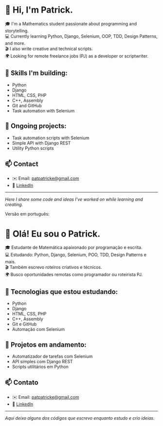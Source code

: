 
# 👋 Hi, I'm Patrick.

🎓 I'm a Mathematics student passionate about programming and storytelling.  
💻 Currently learning Python, Django, Selenium, OOP, TDD, Design Patterns, and more.  
🎬 I also write creative and technical scripts.  
🌍 Looking for remote freelance jobs (PJ) as a developer or scriptwriter.

## 💼 Skills I'm building:
- Python 
- Django 
- HTML, CSS, PHP 
- C++, Assembly 
- Git and GitHub 
- Task automation with Selenium

## 🚀 Ongoing projects:
- Task automation scripts with Selenium
- Simple API with Django REST
- Utility Python scripts

## 📫 Contact
- ✉️ Email: patpatricke@gmail.com  
- 💼 [LinkedIn](https://www.linkedin.com/in/patrick-pasold-27ba942a5)

---
*Here I share some code and ideas I’ve worked on while learning and creating.*

Versão em português:

# 👋 Olá! Eu sou o Patrick.

🎓 Estudante de Matemática apaixonado por programação e escrita.  
💻 Estudando: Python, Django, Selenium, POO, TDD, Design Patterns e mais.  
🎬 Também escrevo roteiros criativos e técnicos.  
🌍 Busco oportunidades remotas como programador ou roteirista PJ.

## 💼 Tecnologias que estou estudando:
- Python 
- Django 
- HTML, CSS, PHP 
- C++, Assembly
- Git e GitHub 
- Automação com Selenium

## 🚀 Projetos em andamento:
- Automatizador de tarefas com Selenium
- API simples com Django REST
- Scripts utilitários em Python

## 📫 Contato
- ✉️ Email: patpatricke@gmail.com  
- 💼 [LinkedIn](https://www.linkedin.com/in/patrick-pasold-27ba942a5)

---
*Aqui deixo alguns dos códigos que escrevo enquanto estudo e crio ideias.*
